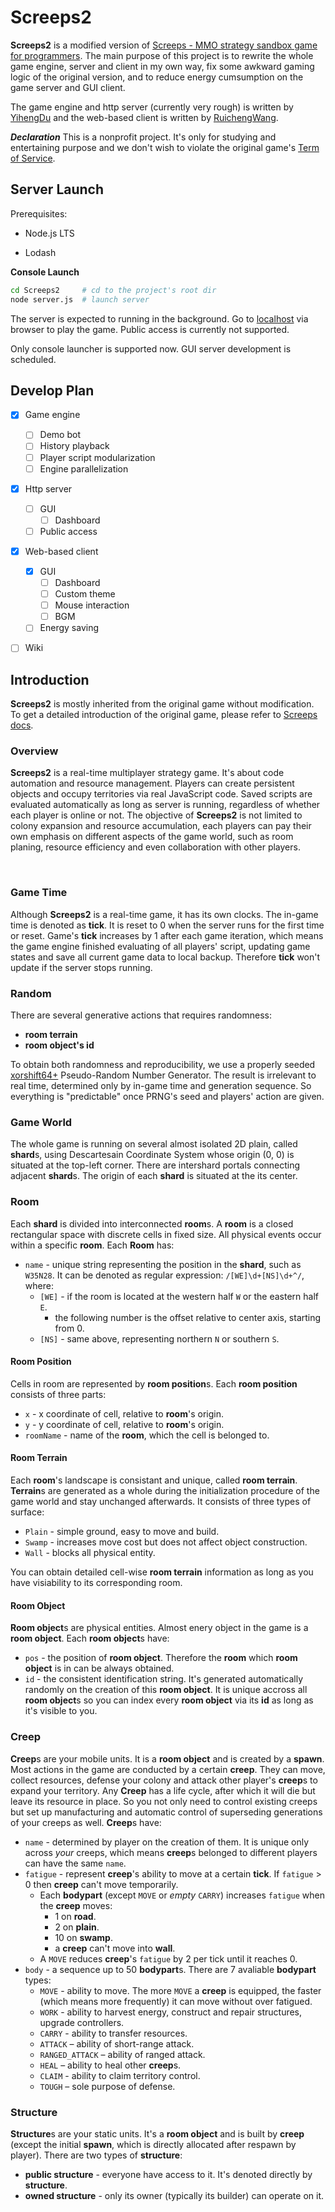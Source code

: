 # Screeps2

**Screeps2** is a modified version of [Screeps - MMO strategy sandbox game for programmers](https://screeps.com/). The main purpose of this project is to rewrite the whole game engine, server and client in my own way, fix some awkward gaming logic of the original version, and to reduce energy cumsumption on the game server and GUI client.

The game engine and http server (currently very rough) is written by [YihengDu](https://github.com/mrlazy1708/) and the web-based client is written by [RuichengWang](https://github.com/wrc042).

***Declaration*** This is a nonprofit project. It's only for studying and entertaining purpose and we don't wish to violate the original game's [Term of Service](https://docs.screeps.com/tos.html).

  

## Server Launch

Prerequisites:

- Node.js LTS

- Lodash

**Console Launch**

```bash
cd Screeps2   	# cd to the project's root dir
node server.js	# launch server
```

The server is expected to running in the background. Go to [localhost](http://127.0.0.1:8080/) via browser to play the game. Public access is currently not supported.

Only console launcher is supported now. GUI server development is scheduled.

  

## Develop Plan

- [x] Game engine
  - [ ] Demo bot
  - [ ] History playback
  - [ ] Player script modularization
  - [ ] Engine parallelization
- [x] Http server
  - [ ] GUI
    - [ ] Dashboard
  - [ ] Public access
- [x] Web-based client
  - [x] GUI
    - [ ] Dashboard
    - [ ] Custom theme
    - [ ] Mouse interaction
    - [ ] BGM
  - [ ] Energy saving
- [ ] Wiki

  

## Introduction

**Screeps2** is mostly inherited from the original game without modification. To get a detailed introduction of the original game, please refer to [Screeps docs](https://docs.screeps.com).

  

### Overview

**Screeps2** is a real-time multiplayer strategy game. It's about code automation and resource management. Players can create persistent objects and occupy territories via real JavaScript code. Saved scripts are evaluated automatically as long as server is running, regardless of whether each player is online or not. The objective of **Screeps2** is not limited to colony expansion and resource accumulation, each players can pay their own emphasis on different aspects of the game world, such as room planing, resource efficiency and even collaboration with other players.

​    

### Game Time

Although **Screeps2** is a real-time game, it has its own clocks. The in-game time is denoted as **tick**. It is reset to 0 when the server runs for the first time or reset. Game's **tick** increases by 1 after each game iteration, which means the game engine finished evaluating of all players' script, updating game states and save all current game data to local backup. Therefore **tick** won't update if the server stops running.

  

### Random

There are several generative actions that requires randomness:

- **room terrain**
- **room object's id**

To obtain both randomness and reproducibility, we use a properly seeded [xorshift64+](https://en.wikipedia.org/wiki/Xorshift#xorshift+) Pseudo-Random Number Generator. The result is irrelevant to real time, determined only by in-game time and generation sequence. So everything is "predictable" once PRNG's seed and players' action are given.

  

### Game World

The whole game is running on several almost isolated 2D plain, called **shard**s, using Descartesain Coordinate System whose origin (0, 0) is situated at the top-left corner. There are intershard portals connecting adjacent **shard**s. The origin of each **shard** is situated at the its center.

  

### Room

Each **shard** is divided into interconnected **room**s. A **room** is a closed rectangular space with discrete cells in fixed size. All physical events occur within a specific **room**. Each **Room** has:

- `name` - unique string representing the position in the **shard**, such as `W35N28`. It can be denoted as regular expression: `/[WE]\d+[NS]\d+^/`, where:
  - `[WE]` - if the room is located at the western half  `W` or the eastern half `E`.
    - the following number is the offset relative to center axis, starting from 0.
  - `[NS]` - same above, representing northern `N` or southern `S`.

  

#### Room Position

Cells in room are represented by **room position**s. Each **room position** consists of three parts:

- `x` - x coordinate of cell, relative to **room**'s origin.
- `y` - y coordinate of cell, relative to **room**'s origin.
- `roomName` - name of the **room**, which the cell is belonged to.

  

#### Room Terrain

Each **room**'s landscape is consistant and unique, called **room terrain**. **Terrain**s are generated as a whole during the initialization procedure of the game world and stay unchanged afterwards. It consists of three types of surface:

- `Plain` - simple ground, easy to move and build.
- `Swamp` - increases move cost but does not affect object construction.
- `Wall` - blocks all physical entity.

You can obtain detailed cell-wise **room terrain** information as long as you have visiability to its corresponding room.

  

#### Room Object

**Room object**s are physical entities. Almost enery object in the game is a **room object**. Each **room object**s have:

- `pos` - the position of **room object**. Therefore the **room** which **room object** is in can be always obtained.
- `id` - the consistent identification string. It's generated automatically randomly on the creation of this **room object**. It is unique accross all **room object**s so you can index every **room object** via its **id** as long as it's visible to you.

  

### Creep

**Creep**s are your mobile units. It is a **room object** and is created by a **spawn**. Most actions in the game are conducted by a certain **creep**. They can move, collect resources, defense your colony and attack other player's **creep**s to expand your territory. Any **Creep** has a life cycle, after which it will die but leave its resource in place. So you not only need to control existing creeps but set up manufacturing and automatic control of superseding generations of your creeps as well. **Creep**s have:

- `name` - determined by player on the creation of them. It is unique only across *your* creeps, which means **creep**s belonged to different players can have the same `name`.
- `fatigue` - represent **creep**'s ability to move at a certain **tick**. If `fatigue` > 0 then **creep** can't move temporarily.
  - Each **bodypart** (except `MOVE` or *empty* `CARRY`) increases `fatigue` when the **creep** moves:
    -  1 on **road**.
    - 2 on **plain**.
    - 10 on **swamp**.
    - a **creep** can't move into **wall**.
  - A `MOVE` reduces **creep**'s `fatigue` by 2 per tick until it reaches 0.
- `body` - a sequence up to 50 **bodypart**s. There are 7 avaliable **bodypart** types:
  - `MOVE` - ability to move. The more `MOVE` a **creep** is equipped, the faster (which means more frequently) it can move without over fatigued.
  - `WORK` - ability to harvest energy, construct and repair structures, upgrade controllers.
  - `CARRY` - ability to transfer resources.
  - `ATTACK` – ability of short-range attack.
  - `RANGED_ATTACK` – ability of ranged attack.
  - `HEAL` – ability to heal other **creep**s.
  - `CLAIM` - ability to claim territory control.
  - `TOUGH` – sole purpose of defense.

  

### Structure

**Structure**s are your static units. It's a **room object** and is built by **creep** (except the initial **spawn**, which is directly allocated after respawn by player). There are two types of **structure**:

- **public structure** - everyone have access to it. It's denoted directly by **structure**.
- **owned structure** - only its owner (typically its builder) can operate on it.

